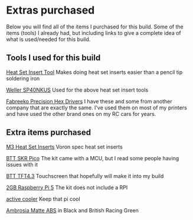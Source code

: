 # Extras purchased

Below you will find all of the items I purchased for this build.  Some of the items (tools) I already had, but including links to give a complete idea of what is used/needed for this build.

## Tools I used for this build
[Heat Set Insert Tool](https://www.amazon.com/dp/B08B17VQLD?ref_=ppx_hzsearch_conn_dt_b_fed_asin_title_3) Makes doing heat set inserts easier than a pencil tip soldering iron

[Weller SP40NKUS](https://www.amazon.com/dp/B00B3SG7F0?ref_=ppx_hzsearch_conn_dt_b_fed_asin_title_3&th=1) Used for the above heat set insert tools

[Fabreeko Precision Hex Drivers](https://www.fabreeko.com/collections/tools/products/fabreeko-precision-screw-driver-set-of-5) I have these and some from another company that are exactly the same.  I've used them on most of my printers and have used the other brand ones on my RC cars for years.


## Extra items purchased

[M3 Heat Set Inserts](https://www.fabreeko.com/products/threaded-heat-inserts-m3x5x4-100pc-per-bag?_pos=1&_sid=2af54977d&_ss=r) Voron spec heat set inserts

[BTT SKR Pico](https://www.amazon.com/dp/B09MYKL9MP?ref_=ppx_hzsearch_conn_dt_b_fed_asin_title_1&th=1) The kit came with a MCU, but I read some people having issues with it

[BTT TFT4.3](https://www.amazon.com/dp/B09791ZG1B?ref_=ppx_hzsearch_conn_dt_b_fed_asin_title_1&th=1) Touchscreen that hopefully will make it into my build

[2GB Raspberry Pi 5](https://www.pishop.us/product/raspberry-pi-5-2gb/) The kit does not include a RPI

[active cooler](https://www.pishop.us/product/raspberry-pi-active-cooler/) Keep that pi cool

[Ambrosia Matte ABS](https://west3d.com/products/ambrosia-abs-matte-filament-of-the-gods-1kg-bambu-ams-friendly-cardboard-spools-premium-3d-printing-filament) in Black and British Racing Green